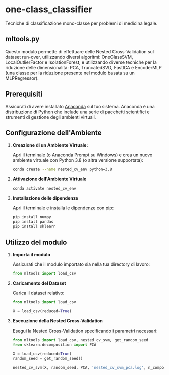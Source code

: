 # one-class_classifier

Tecniche di classificazione mono-classe per problemi di medicina legale.

## mltools.py

Questo modulo permette di effettuare delle Nested Cross-Validation sul dataset run-over, utilizzando diversi algoritmi: OneClassSVM, LocalOutlierFactor e IsolationForest, e utilizzando diverse tecniche per la riduzione delle dimensionalità: PCA, TruncatedSVD, FastICA e EncoderMLP (una classe per la riduzione presente nel modulo basata su un MLPRegressor).

## Prerequisiti

Assicurati di avere installato [Anaconda](https://www.anaconda.com/products/individual) sul tuo sistema. Anaconda è una distribuzione di Python che include una serie di pacchetti scientifici e strumenti di gestione degli ambienti virtuali.

## Configurazione dell'Ambiente

1. **Creazione di un Ambiente Virtuale:**

   Apri il terminale (o Anaconda Prompt su Windows) e crea un nuovo ambiente virtuale con Python 3.8 (o altra versione supportata):

   ```sh
   conda create --name nested_cv_env python=3.8

2. **Attivazione dell'Ambiente Virtuale**

   ```sh
   conda activate nested_cv_env

3. **Installazione delle dipendenze**

   Apri il terminale e installa le dipendenze con [pip](https://pypi.org/project/pip/):

   ```sh
   pip install numpy
   pip install pandas
   pip install sklearn

## Utilizzo del modulo

1. **Importa il modulo**

   Assicurati che il modulo importato sia nella tua directory di lavoro:

   ```python
   from mltools import load_csv

2. **Caricamento del Dataset**

   Carica il dataset relativo:

   ```python
   from mltools import load_csv

   X = load_csv(reduced=True)
   ```

3. **Esecuzione della Nested Cross-Validation**
   
   Esegui la Nested Cross-Validation specificando i parametri necessari:

   ```python
   from mltools import load_csv, nested_cv_svm, get_random_seed
   from sklearn.decomposition import PCA

   X = load_csv(reduced=True)
   random_seed = get_random_seed()

   nested_cv_svm(X, random_seed, PCA, 'nested_cv_svm_pca.log', n_components=85)
   ```

